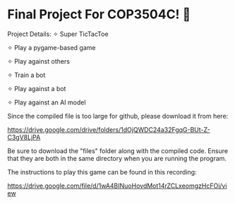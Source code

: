# Final Project For COP3504C! 🥳

Project Details:
✧ Super TicTacToe

✧ Play a pygame-based game

✧ Play against others

✧ Train a bot

✧ Play against a bot

✧ Play against an AI model

Since the compiled file is too large for github, please download it from here:

https://drive.google.com/drive/folders/1dOjQWDC24a32FgqG-BUt-Z-C3gV8LjPA

Be sure to download the "files" folder along with the compiled code. Ensure that they are both in the same directory when you are running the program.

The instructions to play this game can be found in this recording:

https://drive.google.com/file/d/1wA4BINuoHovdMot14rZCLxeomgzHcFOi/view
